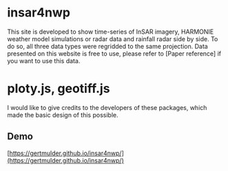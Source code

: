 # insar4nwp

This site is developed to show time-series of InSAR imagery, HARMONIE weather model simulations or radar data and rainfall radar side by side. To do so, all three data types were regridded to the same projection.
Data presented on this website is free to use, please refer to [Paper reference] if you want to use this data. 

# ploty.js, geotiff.js

I would like to give credits to the developers of these packages, which made the basic design of this possible.

## Demo

[https://gertmulder.github.io/insar4nwp/](https://gertmulder.github.io/insar4nwp/)

